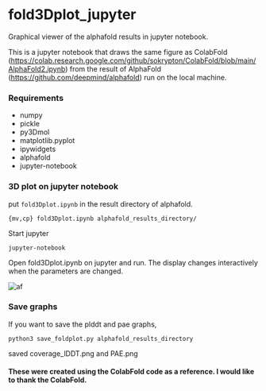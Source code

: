 # fold3Dplot_jupyter
Graphical viewer of the alphafold results in jupyter notebook.

This is a jupyter notebook that draws the same figure as ColabFold (https://colab.research.google.com/github/sokrypton/ColabFold/blob/main/AlphaFold2.ipynb) from the result of AlphaFold (https://github.com/deepmind/alphafold) run on the local machine.

### Requirements
+ numpy
+ pickle
+ py3Dmol
+ matplotlib.pyplot
+ ipywidgets
+ alphafold
+ jupyter-notebook

### 3D plot on jupyter notebook
put `fold3Dplot.ipynb` in the result directory of alphafold.
```
{mv,cp} fold3Dplot.ipynb alphafold_results_directory/
```

Start jupyter
```
jupyter-notebook
```

Open fold3Dplot.ipynb on jupyter and run.
The display changes interactively when the parameters are changed.

![af](https://user-images.githubusercontent.com/1720098/130024182-d9659b44-00a9-4c5d-9947-00bdf02c5280.png)



### Save graphs
If you want to save the plddt and pae graphs,
```
python3 save_foldplot.py alphafold_results_directory
```
saved coverage_lDDT.png and PAE.png


#### These were created using the ColabFold code as a reference. I would like to thank the ColabFold.
